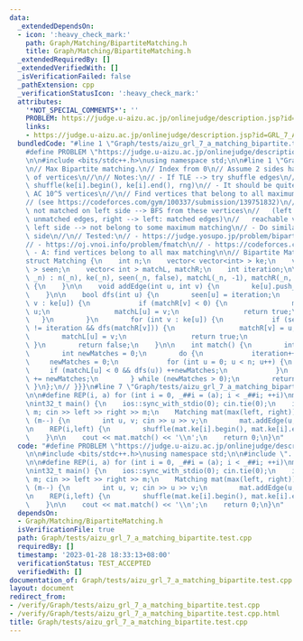 ```yaml
---
data:
  _extendedDependsOn:
  - icon: ':heavy_check_mark:'
    path: Graph/Matching/BipartiteMatching.h
    title: Graph/Matching/BipartiteMatching.h
  _extendedRequiredBy: []
  _extendedVerifiedWith: []
  _isVerificationFailed: false
  _pathExtension: cpp
  _verificationStatusIcon: ':heavy_check_mark:'
  attributes:
    '*NOT_SPECIAL_COMMENTS*': ''
    PROBLEM: https://judge.u-aizu.ac.jp/onlinejudge/description.jsp?id=GRL_7_A
    links:
    - https://judge.u-aizu.ac.jp/onlinejudge/description.jsp?id=GRL_7_A
  bundledCode: "#line 1 \"Graph/tests/aizu_grl_7_a_matching_bipartite.test.cpp\"\n\
    #define PROBLEM \"https://judge.u-aizu.ac.jp/onlinejudge/description.jsp?id=GRL_7_A\"\
    \n\n#include <bits/stdc++.h>\nusing namespace std;\n\n#line 1 \"Graph/Matching/BipartiteMatching.h\"\
    \n// Max Bipartite matching.\n// Index from 0\n// Assume 2 sides have same number\
    \ of vertices\n//\n// Notes:\n// - If TLE --> try shuffle edges\n//   REP(i,n)\
    \ shuffle(ke[i].begin(), ke[i].end(), rng)\n// - It should be quite fast, can\
    \ AC 10^5 vertices\n//\n// Find vertices that belong to all maximum matching:\n\
    // (see https://codeforces.com/gym/100337/submission/139751832)\n// - L = vertices\
    \ not matched on left side --> BFS from these vertices\n//   (left --> right:\
    \ unmatched edges, right --> left: matched edges)\n//   reachable vertices on\
    \ left side --> not belong to some maximum matching\n// - Do similar for right\
    \ side\n//\n// Tested:\n// - https://judge.yosupo.jp/problem/bipartitematching\n\
    // - https://oj.vnoi.info/problem/fmatch\n// - https://codeforces.com/gym/100337\
    \ - A: find vertices belong to all max matching\n\n// Bipartite Matching {{{\n\
    struct Matching {\n    int n;\n    vector< vector<int> > ke;\n    vector< int\
    \ > seen;\n    vector< int > matchL, matchR;\n    int iteration;\n\n    Matching(int\
    \ _n) : n(_n), ke(_n), seen(_n, false), matchL(_n, -1), matchR(_n, -1), iteration{0}\
    \ {\n    }\n\n    void addEdge(int u, int v) {\n        ke[u].push_back(v);\n\
    \    }\n\n    bool dfs(int u) {\n        seen[u] = iteration;\n        for (int\
    \ v : ke[u]) {\n            if (matchR[v] < 0) {\n                matchR[v] =\
    \ u;\n                matchL[u] = v;\n                return true;\n         \
    \   }\n        }\n        for (int v : ke[u]) {\n            if (seen[matchR[v]]\
    \ != iteration && dfs(matchR[v])) {\n                matchR[v] = u;\n        \
    \        matchL[u] = v;\n                return true;\n            }\n       \
    \ }\n        return false;\n    }\n\n    int match() {\n        int res = 0;\n\
    \        int newMatches = 0;\n        do {\n            iteration++;\n       \
    \     newMatches = 0;\n            for (int u = 0; u < n; u++) {\n           \
    \     if (matchL[u] < 0 && dfs(u)) ++newMatches;\n            }\n            res\
    \ += newMatches;\n        } while (newMatches > 0);\n        return res;\n   \
    \ }\n};\n// }}}\n#line 7 \"Graph/tests/aizu_grl_7_a_matching_bipartite.test.cpp\"\
    \n\n#define REP(i, a) for (int i = 0, _##i = (a); i < _##i; ++i)\nmt19937 rng(chrono::steady_clock::now().time_since_epoch().count());\n\
    \nint32_t main() {\n    ios::sync_with_stdio(0); cin.tie(0);\n    int left, right,\
    \ m; cin >> left >> right >> m;\n    Matching mat(max(left, right));\n    while\
    \ (m--) {\n        int u, v; cin >> u >> v;\n        mat.addEdge(u, v);\n    }\n\
    \n    REP(i,left) {\n        shuffle(mat.ke[i].begin(), mat.ke[i].end(), rng);\n\
    \    }\n\n    cout << mat.match() << '\\n';\n    return 0;\n}\n"
  code: "#define PROBLEM \"https://judge.u-aizu.ac.jp/onlinejudge/description.jsp?id=GRL_7_A\"\
    \n\n#include <bits/stdc++.h>\nusing namespace std;\n\n#include \"../Matching/BipartiteMatching.h\"\
    \n\n#define REP(i, a) for (int i = 0, _##i = (a); i < _##i; ++i)\nmt19937 rng(chrono::steady_clock::now().time_since_epoch().count());\n\
    \nint32_t main() {\n    ios::sync_with_stdio(0); cin.tie(0);\n    int left, right,\
    \ m; cin >> left >> right >> m;\n    Matching mat(max(left, right));\n    while\
    \ (m--) {\n        int u, v; cin >> u >> v;\n        mat.addEdge(u, v);\n    }\n\
    \n    REP(i,left) {\n        shuffle(mat.ke[i].begin(), mat.ke[i].end(), rng);\n\
    \    }\n\n    cout << mat.match() << '\\n';\n    return 0;\n}\n"
  dependsOn:
  - Graph/Matching/BipartiteMatching.h
  isVerificationFile: true
  path: Graph/tests/aizu_grl_7_a_matching_bipartite.test.cpp
  requiredBy: []
  timestamp: '2023-01-28 18:33:13+08:00'
  verificationStatus: TEST_ACCEPTED
  verifiedWith: []
documentation_of: Graph/tests/aizu_grl_7_a_matching_bipartite.test.cpp
layout: document
redirect_from:
- /verify/Graph/tests/aizu_grl_7_a_matching_bipartite.test.cpp
- /verify/Graph/tests/aizu_grl_7_a_matching_bipartite.test.cpp.html
title: Graph/tests/aizu_grl_7_a_matching_bipartite.test.cpp
---
```

